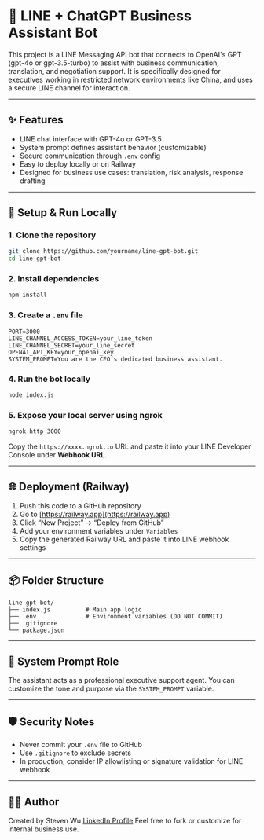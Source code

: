 # 🤖 LINE + ChatGPT Business Assistant Bot

This project is a LINE Messaging API bot that connects to OpenAI's GPT (gpt-4o or gpt-3.5-turbo) to assist with business communication, translation, and negotiation support. It is specifically designed for executives working in restricted network environments like China, and uses a secure LINE channel for interaction.

---

## ✨ Features

- LINE chat interface with GPT-4o or GPT-3.5
- System prompt defines assistant behavior (customizable)
- Secure communication through `.env` config
- Easy to deploy locally or on Railway
- Designed for business use cases: translation, risk analysis, response drafting

---

## 🚀 Setup & Run Locally

### 1. Clone the repository

```bash
git clone https://github.com/yourname/line-gpt-bot.git
cd line-gpt-bot
```

### 2. Install dependencies

```bash
npm install
```

### 3. Create a `.env` file

```env
PORT=3000
LINE_CHANNEL_ACCESS_TOKEN=your_line_token
LINE_CHANNEL_SECRET=your_line_secret
OPENAI_API_KEY=your_openai_key
SYSTEM_PROMPT=You are the CEO’s dedicated business assistant.
```

### 4. Run the bot locally

```bash
node index.js
```

### 5. Expose your local server using ngrok

```bash
ngrok http 3000
```

Copy the `https://xxxx.ngrok.io` URL and paste it into your LINE Developer Console under **Webhook URL**.

---

## 🌐 Deployment (Railway)

1. Push this code to a GitHub repository
2. Go to [https://railway.app](https://railway.app)
3. Click “New Project” → “Deploy from GitHub”
4. Add your environment variables under `Variables`
5. Copy the generated Railway URL and paste it into LINE webhook settings

---

## 📦 Folder Structure

```
line-gpt-bot/
├── index.js          # Main app logic
├── .env              # Environment variables (DO NOT COMMIT)
├── .gitignore
└── package.json
```

---

## 🧐 System Prompt Role

The assistant acts as a professional executive support agent. You can customize the tone and purpose via the `SYSTEM_PROMPT` variable.

---

## 🛡️ Security Notes

- Never commit your `.env` file to GitHub
- Use `.gitignore` to exclude secrets
- In production, consider IP allowlisting or signature validation for LINE webhook

---

## 🧑‍💼 Author

Created by Steven Wu [LinkedIn Profile](https://www.linkedin.com/in/chunshian/)
Feel free to fork or customize for internal business use.
